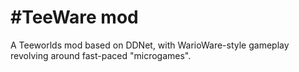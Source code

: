 #TeeWare mod
================================

A Teeworlds mod based on DDNet, with WarioWare-style gameplay revolving around fast-paced "microgames".
